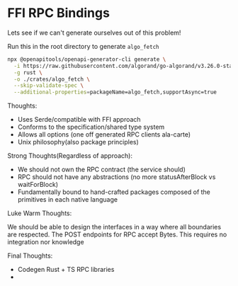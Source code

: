 # FFI RPC Bindings

Lets see if we can't generate ourselves out of this problem!

Run this in the root directory to generate `algo_fetch`

```bash
npx @openapitools/openapi-generator-cli generate \
  -i https://raw.githubusercontent.com/algorand/go-algorand/v3.26.0-stable/daemon/algod/api/algod.oas3.yml \
  -g rust \
  -o ./crates/algo_fetch \
  --skip-validate-spec \
  --additional-properties=packageName=algo_fetch,supportAsync=true
```

Thoughts:

- Uses Serde/compatible with FFI approach
- Conforms to the specification/shared type system
- Allows all options (one off generated RPC clients ala-carte)
- Unix philosophy(also package principles)

Strong Thoughts(Regardless of approach):

- We should not own the RPC contract (the service should)
- RPC should not have any abstractions (no more statusAfterBlock vs waitForBlock)
- Fundamentally bound to hand-crafted packages composed of the primitives in each native language

Luke Warm Thoughts:

We should be able to design the interfaces in a way where all boundaries are respected. 
The POST endpoints for RPC accept Bytes. This requires no integration nor knowledge

Final Thoughts:

- Codegen Rust + TS RPC libraries
- 